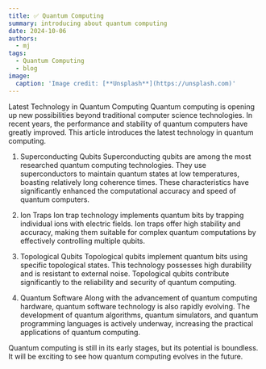 ```yaml
---
title: ✅ Quantum Computing
summary: introducing about quantum computing
date: 2024-10-06
authors:
  - mj
tags:
  - Quantum Computing
  - blog
image:
  caption: 'Image credit: [**Unsplash**](https://unsplash.com)'
---
```


Latest Technology in Quantum Computing
Quantum computing is opening up new possibilities beyond traditional computer science technologies. In recent years, the performance and stability of quantum computers have greatly improved. This article introduces the latest technology in quantum computing.

1. Superconducting Qubits
Superconducting qubits are among the most researched quantum computing technologies. They use superconductors to maintain quantum states at low temperatures, boasting relatively long coherence times. These characteristics have significantly enhanced the computational accuracy and speed of quantum computers.

2. Ion Traps
Ion trap technology implements quantum bits by trapping individual ions with electric fields. Ion traps offer high stability and accuracy, making them suitable for complex quantum computations by effectively controlling multiple qubits.

3. Topological Qubits
Topological qubits implement quantum bits using specific topological states. This technology possesses high durability and is resistant to external noise. Topological qubits contribute significantly to the reliability and security of quantum computing.

4. Quantum Software
Along with the advancement of quantum computing hardware, quantum software technology is also rapidly evolving. The development of quantum algorithms, quantum simulators, and quantum programming languages is actively underway, increasing the practical applications of quantum computing.

Quantum computing is still in its early stages, but its potential is boundless. It will be exciting to see how quantum computing evolves in the future.

